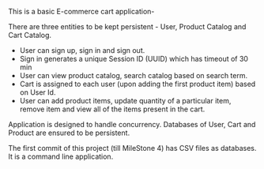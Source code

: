 This is a basic E-commerce cart application-

There are three entities to be kept persistent - User, Product Catalog and Cart Catalog.

- User can sign up, sign in and sign out.
- Sign in generates a unique Session ID (UUID) which has timeout of 30 min
- User can view product catalog, search catalog based on search term.
- Cart is assigned to each user (upon adding the first product item) based on User Id.
- User can add product items, update quantity of a particular item, remove item and view all of the items present in the cart.

Application is designed to handle concurrency. Databases of User, Cart and Product are ensured to be persistent.

The first commit of this project (till MileStone 4) has CSV files as databases. It is a command line application.
